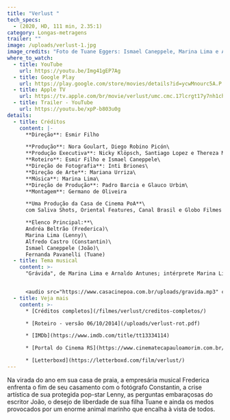 ```yaml
---
title: "Verlust "
tech_specs:
  - (2020, HD, 111 min, 2.35:1)
category: Longas-metragens
trailer: ""
image: /uploads/verlust-1.jpg
image_credits: "Foto de Tuane Eggers: Ismael Caneppele, Marina Lima e Andrea Beltrão"
where_to_watch:
  - title: YouTube
    url: https://youtu.be/Img41gEP7Ag
  - title: Google Play
    url: https://play.google.com/store/movies/details?id=ycwMnourc5A.P
  - title: Apple TV
    url: https://tv.apple.com/br/movie/verlust/umc.cmc.17lcrgt17y7nh1ch4kiytd0so
  - title: Trailer - YouTube
    url: https://youtu.be/xpP-b803u0g
details:
  - title: Créditos
    content: |-
      **Direção**: Esmir Filho

      **Produção**: Nora Goulart, Diego Robino Picón\
      **Produção Executiva**: Nicky Klöpsch, Santiago Lopez e Thereza Menezes\
      **Roteiro**: Esmir Filho e Ismael Caneppele\
      **Direção de Fotografia**: Inti Briones\
      **Direção de Arte**: Mariana Urriza\
      **Música**: Marina Lima\
      **Direção de Produção**: Padro Barcia e Glauco Urbim\
      **Montagem**: Germano de Oliveira

      **Uma Produção da Casa de Cinema PoA**\
      com Saliva Shots, Oriental Features, Canal Brasil e Globo Filmes

      **Elenco Principal:**\
      Andréa Beltrão (Frederica)\
      Marina Lima (Lenny)\
      Alfredo Castro (Constantin)\
      Ismael Caneppele (João)\
      Fernanda Pavanelli (Tuane)
  - title: Tema musical
    content: >-
      "Grávida", de Marina Lima e Arnaldo Antunes; intérprete Marina Lima


      <audio src="https://www.casacinepoa.com.br/uploads/gravida.mp3" controls />
  - title: Veja mais
    content: >-
      * [Créditos completos](/filmes/verlust/creditos-completos/)

      * [Roteiro - versão 06/10/2014](/uploads/verlust-rot.pdf)

      * [IMDb](https://www.imdb.com/title/tt13334114)

      * [Portal do Cinema RS](https://www.cinematecapauloamorim.com.br/portaldocinemagaucho/1290/verlust)

      * [Letterboxd](https://letterboxd.com/film/verlust/)
---
```

Na virada do ano em sua casa de praia, a empresária musical Frederica enfrenta o fim de seu casamento com o fotógrafo Constantin, a crise artística de sua protegida pop-star Lenny, as perguntas embaraçosas do escritor João, o desejo de liberdade de sua filha Tuane e ainda os medos provocados por um enorme animal marinho que encalha à vista de todos.
